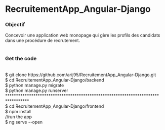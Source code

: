# RecruitementApp_Angular-Django
<h3>Objectif</h3>

Concevoir une application web monopage qui gère les profils des candidats dans une procédure de recrutement.
<br><br>
<h3>Get the code </h3><br>
$ git clone https://github.com/arij95/RecruitementApp_Angular-Django.git<br>
$ cd RecruitementApp_Angular-Django/backend<br>
$ python manage.py migrate<br>
$ python manage.py runserver<br>
**********************************************************************************<br>
$ cd RecruitementApp_Angular-Django/frontend<br>
$ npm install<br>
//run the app<br>
$ ng serve --open<br>

